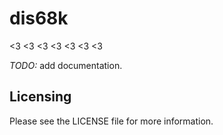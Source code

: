 # dis68k

<3 <3 <3 <3 <3 <3 <3

*TODO:* add documentation.

## Licensing

Please see the LICENSE file for more information.

